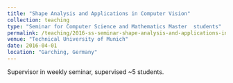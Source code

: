 ```yaml
---
title: "Shape Analysis and Applications in Computer Vision"
collection: teaching
type: "Seminar for Computer Science and Mathematics Master  students"
permalink: /teaching/2016-ss-seminar-shape-analysis-and-applications-in-computer-vision
venue: "Technical University of Munich"
date: 2016-04-01
location: "Garching, Germany"
---
```


Supervisor in weekly seminar, supervised ~5 students.
